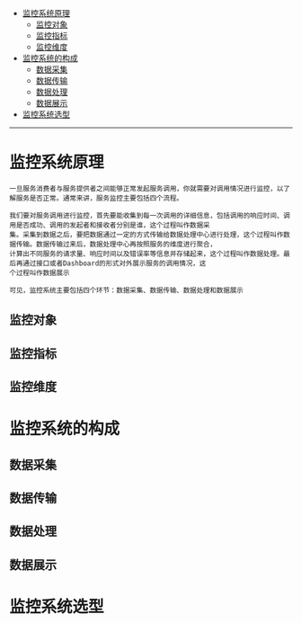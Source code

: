 
* [监控系统原理](#监控系统原理)
  * [监控对象](#监控对象)
  * [监控指标](#监控指标)
  * [监控维度](#监控维度)
* [监控系统的构成](#监控系统的构成)
  * [数据采集](#数据采集)
  * [数据传输](#数据传输)
  * [数据处理](#数据处理)
  * [数据展示](#数据展示)
* [监控系统选型](#监控系统选型)

---

# 监控系统原理

    ⼀旦服务消费者与服务提供者之间能够正常发起服务调⽤，你就需要对调⽤情况进⾏监控，以了解服务是否正常。通常来讲，服务监控主要包括四个流程。
  
    我们要对服务调⽤进⾏监控，⾸先要能收集到每⼀次调⽤的详细信息，包括调⽤的响应时间、调⽤是否成功、调⽤的发起者和接收者分别是谁，这个过程叫作数据采
    集。采集到数据之后，要把数据通过⼀定的⽅式传输给数据处理中⼼进⾏处理，这个过程叫作数据传输。数据传输过来后，数据处理中⼼再按照服务的维度进⾏聚合，
    计算出不同服务的请求量、响应时间以及错误率等信息并存储起来，这个过程叫作数据处理。最后再通过接⼝或者Dashboard的形式对外展示服务的调⽤情况，这
    个过程叫作数据展示
    
    可⻅，监控系统主要包括四个环节：数据采集、数据传输、数据处理和数据展示
    
## 监控对象
## 监控指标
## 监控维度
   
    
# 监控系统的构成    

## 数据采集
## 数据传输
## 数据处理
## 数据展示


# 监控系统选型
